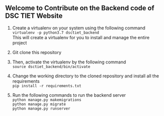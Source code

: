 ## Welcome to Contribute on the Backend code of DSC TIET Website

1. Create a virtualenv on your system using the following command <br />
``` virtualenv -p python3.7 dsctiet_backend ``` <br />
This will create a virtualenv for you to install and manage the entire project

2. Git clone this repository

3. Then, activate the virtualenv by the following command <br />
``` source dsctiet_backend/bin/activate ```

4. Change the working directory to the cloned repository and install all the requirements <br />
``` pip install -r requirements.txt ```

5. Run the following commands to run the backend server <br />
``` python manage.py makemigrations ``` <br />
``` python manage.py migrate ``` <br />
``` python manage.py runserver ```
